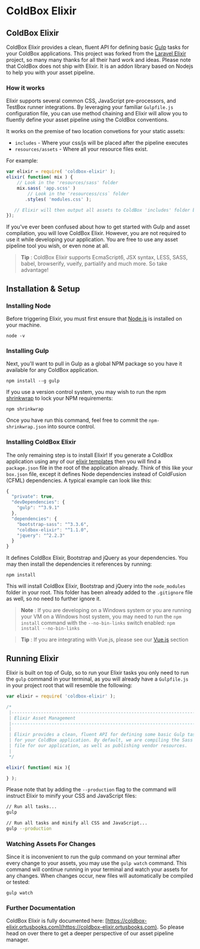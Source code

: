 # ColdBox Elixir

## ColdBox Elixir

ColdBox Elixir provides a clean, fluent API for defining basic [Gulp](http://gulpjs.com/) tasks for your ColdBox applications. This project was forked from the [Laravel Elixir](https://github.com/laravel/elixir) project, so many many thanks for all their hard work and ideas. Please note that ColdBox does not ship with Elixir. It is an addon library based on Nodejs to help you with your asset pipeline.

### How it works

Elixir supports several common CSS, JavaScript pre-processors, and TestBox runner integrations. By leveraging your familiar `Gulpfile.js` configuration file, you can use method chaining and Elixir will allow you to fluently define your asset pipeline using the ColdBox conventions.

It works on the premise of two location convetions for your static assets:

* `includes` - Where your css/js will be placed after the pipeline executes
* `resources/assets` - Where all your resource files exist.

For example:

```javascript
var elixir = require( 'coldbox-elixir' );
elixir( function( mix ) {
    // Look in the 'resources/sass' folder
    mix.sass( 'app.scss' )
        // Look in the 'resourcess/css` folder
       .styles( 'modules.css' );

   // Elixir will then output all assets to ColdBox 'includes' folder by convention.
});
```

If you've ever been confused about how to get started with Gulp and asset compilation, you will love ColdBox Elixir. However, you are not required to use it while developing your application. You are free to use any asset pipeline tool you wish, or even none at all.

> **Tip** : ColdBox Elixir supports EcmaScript6, JSX syntax, LESS, SASS, babel, browserify, vueify, partialify and much more. So take advantage!

## Installation & Setup

### Installing Node

Before triggering Elixir, you must first ensure that [Node.js](https://nodejs.org/en/) is installed on your machine.

```text
node -v
```

### Installing Gulp

Next, you'll want to pull in Gulp as a global NPM package so you have it available for any ColdBox application.

```text
npm install --g gulp
```

If you use a version control system, you may wish to run the npm [shrinkwrap](https://docs.npmjs.com/cli/shrinkwrap) to lock your NPM requirements:

```text
npm shrinkwrap
```

Once you have run this command, feel free to commit the `npm-shrinkwrap.json` into source control.

### Installing ColdBox Elixir

The only remaining step is to install Elixir! If you generate a ColdBox application using any of our [elixir templates](https://github.com/coldbox-templates/) then you will find a `package.json` file in the root of the application already. Think of this like your `box.json` file, except it defines Node dependencies instead of ColdFusion \(CFML\) dependencies. A typical example can look like this:

```javascript
{
  "private": true,
  "devDependencies": {
    "gulp": "^3.9.1"
  },
  "dependencies": {
    "bootstrap-sass": "^3.3.6",
    "coldbox-elixir": "^1.1.0",
    "jquery": "^2.2.3"
  }
}
```

It defines ColdBox Elixir, Bootstrap and jQuery as your dependencies. You may then install the dependencies it references by running:

```text
npm install
```

This will install ColdBox Elixir, Bootstrap and jQuery into the `node_modules` folder in your root. This folder has been already added to the `.gitignore` file as well, so no need to further ignore it.

> **Note** : If you are developing on a Windows system or you are running your VM on a Windows host system, you may need to run the `npm install` command with the `--no-bin-links` switch enabled: `npm install --no-bin-links`

> **Tip** : If you are integrating with Vue.js, please see our [Vue.js](https://github.com/ColdBox/elixir/wiki/Vue.js-Integration) section

## Running Elixir

Elixir is built on top of Gulp, so to run your Elixir tasks you only need to run the `gulp` command in your terminal, as you will already have a `Gulpfile.js` in your project root that will resemble the following:

```javascript
var elixir = require( 'coldbox-elixir' );

/*
 |--------------------------------------------------------------------------
 | Elixir Asset Management
 |--------------------------------------------------------------------------
 |
 | Elixir provides a clean, fluent API for defining some basic Gulp tasks
 | for your ColdBox application. By default, we are compiling the Sass
 | file for our application, as well as publishing vendor resources.
 |
 */

elixir( function( mix ){

} );
```

Please note that by adding the `--production` flag to the command will instruct Elixir to minify your CSS and JavaScript files:

```bash
// Run all tasks...
gulp

// Run all tasks and minify all CSS and JavaScript...
gulp --production
```

### Watching Assets For Changes

Since it is inconvenient to run the gulp command on your terminal after every change to your assets, you may use the `gulp watch` command. This command will continue running in your terminal and watch your assets for any changes. When changes occur, new files will automatically be compiled or tested:

```text
gulp watch
```

### Further Documentation

ColdBox Elixir is fully documented here: [https://coldbox-elixir.ortusbooks.com](https://coldbox-elixir.ortusbooks.com). So please head on over there to get a deeper perspective of our asset pipeline manager.

